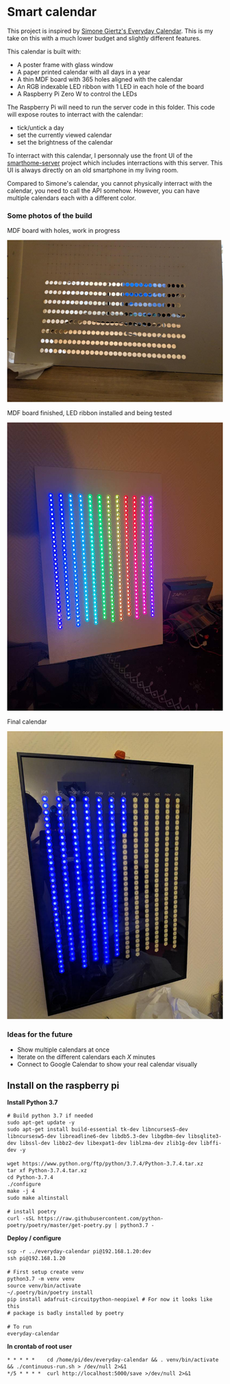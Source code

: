 # Smart calendar

This project is inspired by [Simone Giertz's Everyday Calendar](https://www.simonegiertz.com/every-day-calendar).
This is my take on this with a much lower budget and slightly different features.

This calendar is built with:

* A poster frame with glass window
* A paper printed calendar with all days in a year
* A thin MDF board with 365 holes aligned with the calendar
* An RGB indexable LED ribbon with 1 LED in each hole of the board
* A Raspberry Pi Zero W to control the LEDs

The Raspberry Pi will need to run the server code in this folder. This code will
expose routes to interract with the calendar:

* tick/untick a day
* set the currently viewed calendar
* set the brightness of the calendar

To interract with this calendar, I personnaly use the front UI of the
[smarthome-server](../smarthome-server/README.md) project which includes interractions
with this server. This UI is always directly on an old smartphone in my living room.

Compared to Simone's calendar, you cannot physically interract with the calendar,
you need to call the API somehow. However, you can have multiple calendars each with a
different color.

### Some photos of the build

MDF board with holes, work in progress

![](MDF_board.jpg)

MDF board finished, LED ribbon installed and being tested

![](POC_MDF_and_LEDs.jpg)

Final calendar

![](Calendar.jpg)

### Ideas for the future

* Show multiple calendars at once
* Iterate on the different calendars each _X_ minutes
* Connect to Google Calendar to show your real calendar visually


## Install on the raspberry pi

**Install Python 3.7**

```
# Build python 3.7 if needed
sudo apt-get update -y
sudo apt-get install build-essential tk-dev libncurses5-dev libncursesw5-dev libreadline6-dev libdb5.3-dev libgdbm-dev libsqlite3-dev libssl-dev libbz2-dev libexpat1-dev liblzma-dev zlib1g-dev libffi-dev -y

wget https://www.python.org/ftp/python/3.7.4/Python-3.7.4.tar.xz
tar xf Python-3.7.4.tar.xz
cd Python-3.7.4
./configure
make -j 4
sudo make altinstall

# install poetry
curl -sSL https://raw.githubusercontent.com/python-poetry/poetry/master/get-poetry.py | python3.7 -
```

**Deploy / configure**

```
scp -r ../everyday-calendar pi@192.168.1.20:dev
ssh pi@192.168.1.20

# First setup create venv
python3.7 -m venv venv
source venv/bin/activate
~/.poetry/bin/poetry install
pip install adafruit-circuitpython-neopixel # For now it looks like this
# package is badly installed by poetry

# To run
everyday-calendar
```

**In crontab of root user**

```
* * * * *    cd /home/pi/dev/everyday-calendar && . venv/bin/activate && ./continuous-run.sh > /dev/null 2>&1
*/5 * * * *  curl http://localhost:5000/save >/dev/null 2>&1
```
